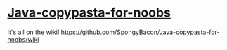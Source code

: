 # [Java-copypasta-for-noobs](https://github.com/SpongyBacon/Java-copypasta-for-noobs/wiki)
It's all on the wiki! https://github.com/SpongyBacon/Java-copypasta-for-noobs/wiki
